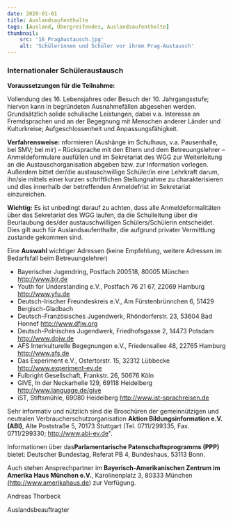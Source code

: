 ```yaml
---
date: 2020-01-01
title: Auslandsaufenthalte
tags: [Ausland, Übergreifendes, Auslandsaufenthalte]
thumbnail: 
    src: '16_PragAustausch.jpg'
    alt: 'Schülerinnen und Schüler vor ihrem Prag-Austausch'
---
```


### Internationaler Schüleraustausch

**Voraussetzungen für die Teilnahme:**

Vollendung des 16. Lebensjahres oder Besuch der 10. Jahrgangsstufe; hiervon kann in begründeten Ausnahmefällen abgesehen werden. Grundsätzlich solide schulische Leistungen, dabei v.a. Interesse an Fremdsprachen und an der Begegnung mit Menschen anderer Länder und Kulturkreise; Aufgeschlossenheit und Anpassungsfähigkeit.

**Verfahrensweise:**
nformieren (Aushänge im Schulhaus, v.a. Pausenhalle, bei SMV; bei mir) – Rücksprache mit den Eltern und dem Betreuungslehrer – Anmeldeformulare ausfüllen und im Sekretariat des WGG zur Weiterleitung an die Austauschorganisation abgeben bzw. zur Information vorlegen. Außerdem bittet der/die austauschwillige Schüler/in eine Lehrkraft darum, ihn/sie mittels einer kurzen schriftlichen Stellungnahme zu charakterisieren und dies innerhalb der betreffenden Anmeldefrist im Sekretariat einzureichen.

**Wichtig:**
Es ist unbedingt darauf zu achten, dass alle Anmeldeformalitäten über das Sekretariat des WGG laufen, da die Schulleitung über die Beurlaubung des/der austauschwilligen Schülers/Schülerin entscheidet. Dies gilt auch für Auslandsaufenthalte, die aufgrund privater Vermittlung zustande gekommen sind.

Eine **Auswahl** wichtiger Adressen (keine Empfehlung, weitere Adressen im Bedarfsfall beim Betreuungslehrer)

<ul><li>
Bayerischer Jugendring, Postfach 200518, 80005 München <a href="http://www.bjr.de">http://www.bjr.de</a>
</li><li>
Youth for Understanding e.V., Postfach 76 21 67, 22069 Hamburg <a href="http://www.yfu.de">http://www.yfu.de</a>
</li><li>
Deutsch-Irischer Freundeskreis e.V., Am Fürstenbrünnchen 6, 51429 Bergisch-Gladbach
</li><li>
Deutsch-Französisches Jugendwerk, Rhöndorferstr. 23, 53604 Bad Honnef <a href="http://www.dfjw.org">http://www.dfjw.org</a>
</li><li>
Deutsch-Polnisches Jugendwerk, Friedhofsgasse 2, 14473 Potsdam <a href="http://www.dpjw.de">http://www.dpjw.de</a>
</li><li>
AFS Interkulturelle Begegnungen e.V., Friedensallee 48, 22765 Hamburg <a href="http://www.afs.de">http://www.afs.de</a>
</li><li>
Das Experiment e.V., Ostertorstr. 15, 32312 Lübbecke <a href="http://www.experiment-ev.de">http://www.experiment-ev.de</a>
</li><li>
Fulbright Gesellschaft, Frankstr. 26, 50676 Köln
</li><li>
GIVE, In der Neckarhelle 129, 69118 Heidelberg <a href="http://www.language.de/give">http://www.language.de/give</a>
</li><li>
iST, Stiftsmühle, 69080 Heidelberg <a href="http://www.ist-sprachreisen.de">http://www.ist-sprachreisen.de</a>
</li></ul>

Sehr informativ und nützlich sind die Broschüren der gemeinnützigen und neutralen Verbraucherschutzorganisation **Aktion Bildungsinformation e.V. (ABI)**, Alte Poststraße 5, 70173 Stuttgart (Tel. 0711/299335, Fax. 0711/299330; http://www.abi-ev.de".

Informationen über das**Parlamentarische Patenschaftsprogramms (PPP)** bietet: Deutscher Bundestag, Referat PB 4, Bundeshaus, 53113 Bonn.

Auch stehen Ansprechpartner im **Bayerisch-Amerikanischen Zentrum im Amerika Haus München e.V.**, Karolinenplatz 3, 80333 München <a href="http://www.amerikahaus.de">(http://www.amerikahaus.de)</a> zur Verfügung.

Andreas Thorbeck

Auslandsbeauftragter